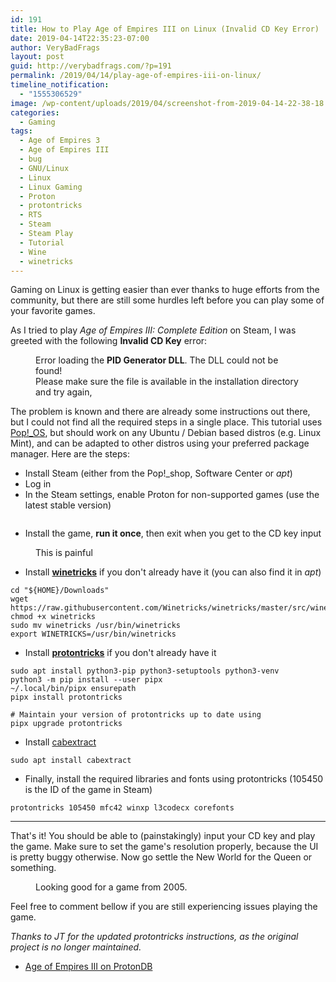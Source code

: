 ```yaml
---
id: 191
title: How to Play Age of Empires III on Linux (Invalid CD Key Error)
date: 2019-04-14T22:35:23-07:00
author: VeryBadFrags
layout: post
guid: http://verybadfrags.com/?p=191
permalink: /2019/04/14/play-age-of-empires-iii-on-linux/
timeline_notification:
  - "1555306529"
image: /wp-content/uploads/2019/04/screenshot-from-2019-04-14-22-38-18.png
categories:
  - Gaming
tags:
  - Age of Empires 3
  - Age of Empires III
  - bug
  - GNU/Linux
  - Linux
  - Linux Gaming
  - Proton
  - protontricks
  - RTS
  - Steam
  - Steam Play
  - Tutorial
  - Wine
  - winetricks
---
```

<!-- wp:paragraph -->
<p>Gaming on Linux is getting easier than ever thanks to huge efforts from the community, but there are still some hurdles left before you can play some of your favorite games.</p>
<!-- /wp:paragraph -->

<!-- wp:paragraph -->
<p>As I tried to play <em>Age of Empires III: Complete Edition</em> on Steam, I was greeted with the following <strong>Invalid CD Key</strong> error:</p>
<!-- /wp:paragraph -->

<!-- wp:image {"id":194} -->
<figure class="wp-block-image"><img src="http://3.214.194.232/wp-content/uploads/2019/04/screenshot-from-2019-04-14-21-53-15.png" alt="" class="wp-image-194"/><figcaption>Error loading the <strong>PID Generator DLL</strong>. The DLL could not be found!<br>Please make sure the file is available in the installation directory and try again,</figcaption></figure>
<!-- /wp:image -->

<!-- wp:more -->
<!--more-->
<!-- /wp:more -->

<!-- wp:paragraph -->
<p>The problem is known and there are already some instructions out there, but I could not find all the required steps in a single place. This tutorial uses <a rel="noreferrer noopener" aria-label="Pop!_OS (opens in a new tab)" href="https://system76.com/pop" target="_blank">Pop!_OS</a>, but should work on any Ubuntu / Debian based distros (e.g. Linux Mint), and can be adapted to other distros using your preferred package manager. Here are the steps:</p>
<!-- /wp:paragraph -->

<!-- wp:list -->
<ul><li>Install Steam (either from the Pop!_shop, Software Center or <em>apt</em>)</li><li>Log in</li><li>In the Steam settings, enable Proton for non-supported games (use the latest stable version)</li></ul>
<!-- /wp:list -->

<!-- wp:image {"id":193} -->
<figure class="wp-block-image"><img src="http://3.214.194.232/wp-content/uploads/2019/04/screenshot-from-2019-04-14-21-22-22.png" alt="" class="wp-image-193"/></figure>
<!-- /wp:image -->

<!-- wp:list -->
<ul><li>Install the game, <strong>run it once</strong>, then exit when you get to the CD key input</li></ul>
<!-- /wp:list -->

<!-- wp:image {"id":195} -->
<figure class="wp-block-image"><img src="http://3.214.194.232/wp-content/uploads/2019/04/screenshot-from-2019-04-14-21-31-28.png" alt="" class="wp-image-195"/><figcaption>This is painful</figcaption></figure>
<!-- /wp:image -->

<!-- wp:list -->
<ul><li>Install <strong><a rel="noreferrer noopener" href="https://github.com/Winetricks/winetricks" target="_blank">winetricks</a></strong> if you don't already have it (you can also find it in <em>apt</em>)</li></ul>
<!-- /wp:list -->

<!-- wp:code -->
<pre class="wp-block-code"><code>cd "${HOME}/Downloads"
wget https://raw.githubusercontent.com/Winetricks/winetricks/master/src/winetricks
chmod +x winetricks
sudo mv winetricks /usr/bin/winetricks
export WINETRICKS=/usr/bin/winetricks</code></pre>
<!-- /wp:code -->

<!-- wp:list -->
<ul><li>Install <strong><a href="https://github.com/Matoking/protontricks" target="_blank" rel="noreferrer noopener" aria-label=" (opens in a new tab)">protontricks</a></strong> if you don't already have it</li></ul>
<!-- /wp:list -->

<!-- wp:code -->
<pre class="wp-block-code"><code>sudo apt install python3-pip python3-setuptools python3-venv
python3 -m pip install --user pipx
~/.local/bin/pipx ensurepath
pipx install protontricks

# Maintain your version of protontricks up to date using
pipx upgrade protontricks</code></pre>
<!-- /wp:code -->

<!-- wp:list -->
<ul><li>Install <a rel="noreferrer noopener" href="https://packages.ubuntu.com/search?keywords=cabextract" target="_blank">cabextract</a></li></ul>
<!-- /wp:list -->

<!-- wp:code -->
<pre class="wp-block-code"><code>sudo apt install cabextract</code></pre>
<!-- /wp:code -->

<!-- wp:list -->
<ul><li> Finally, install the required libraries and fonts using protontricks (105450 is the ID of the game in Steam)</li></ul>
<!-- /wp:list -->

<!-- wp:code -->
<pre class="wp-block-code"><code>protontricks 105450 mfc42 winxp l3codecx corefonts</code></pre>
<!-- /wp:code -->

<!-- wp:separator -->
<hr class="wp-block-separator"/>
<!-- /wp:separator -->

<!-- wp:paragraph -->
<p>That's it! You should be able to (painstakingly) input your CD key and play the game. Make sure to set the game's resolution properly, because the UI is pretty buggy otherwise. Now go settle the New World for the Queen or something.</p>
<!-- /wp:paragraph -->

<!-- wp:image {"id":197} -->
<figure class="wp-block-image"><img src="http://3.214.194.232/wp-content/uploads/2019/04/screenshot-from-2019-04-14-22-05-18.png" alt="" class="wp-image-197"/><figcaption>Looking good for a game from 2005.</figcaption></figure>
<!-- /wp:image -->

<!-- wp:paragraph -->
<p>Feel free to comment bellow if you are still experiencing issues playing the game.</p>
<!-- /wp:paragraph -->

<!-- wp:paragraph -->
<p><em>Thanks to JT for the updated protontricks instructions, as the original project is no longer maintained.</em></p>
<!-- /wp:paragraph -->

<!-- wp:list -->
<ul><li><a rel="noreferrer noopener" aria-label="Age of Empires III on ProtonDB (opens in a new tab)" href="https://www.protondb.com/app/105450" target="_blank">Age of Empires III on ProtonDB</a></li></ul>
<!-- /wp:list -->